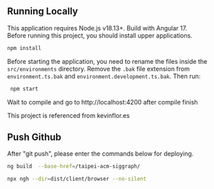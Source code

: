 ## Running Locally

This application requires Node.js v18.13+.
Build with Angular 17.  
Before running this project, you should install upper applications.

```bash
npm install
```

Before starting the application, you need to rename the files inside the `src/environments` directory. Remove the `.bak` file extension from `environment.ts.bak` and `environment.development.ts.bak`. Then run:
```bash
 npm start
```

Wait to compile and go to http://localhost:4200 after compile finish

This project is referenced from kevinflor.es

## Push Github

After "git push", please enter the commands below for deploying.

```bash
ng build  --base-href=/taipei-acm-siggraph/

npx ngh --dir=dist/client/browser --no-silent
```